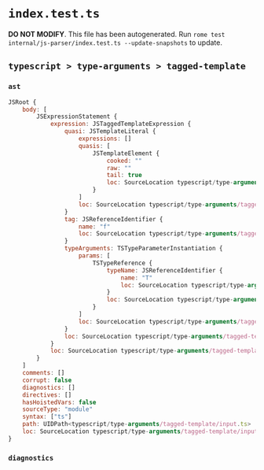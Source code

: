 # `index.test.ts`

**DO NOT MODIFY**. This file has been autogenerated. Run `rome test internal/js-parser/index.test.ts --update-snapshots` to update.

## `typescript > type-arguments > tagged-template`

### `ast`

```javascript
JSRoot {
	body: [
		JSExpressionStatement {
			expression: JSTaggedTemplateExpression {
				quasi: JSTemplateLiteral {
					expressions: []
					quasis: [
						JSTemplateElement {
							cooked: ""
							raw: ""
							tail: true
							loc: SourceLocation typescript/type-arguments/tagged-template/input.ts 1:5-1:5
						}
					]
					loc: SourceLocation typescript/type-arguments/tagged-template/input.ts 1:4-1:6
				}
				tag: JSReferenceIdentifier {
					name: "f"
					loc: SourceLocation typescript/type-arguments/tagged-template/input.ts 1:0-1:1 (f)
				}
				typeArguments: TSTypeParameterInstantiation {
					params: [
						TSTypeReference {
							typeName: JSReferenceIdentifier {
								name: "T"
								loc: SourceLocation typescript/type-arguments/tagged-template/input.ts 1:2-1:3 (T)
							}
							loc: SourceLocation typescript/type-arguments/tagged-template/input.ts 1:2-1:3
						}
					]
					loc: SourceLocation typescript/type-arguments/tagged-template/input.ts 1:1-1:4
				}
				loc: SourceLocation typescript/type-arguments/tagged-template/input.ts 1:0-1:6
			}
			loc: SourceLocation typescript/type-arguments/tagged-template/input.ts 1:0-1:7
		}
	]
	comments: []
	corrupt: false
	diagnostics: []
	directives: []
	hasHoistedVars: false
	sourceType: "module"
	syntax: ["ts"]
	path: UIDPath<typescript/type-arguments/tagged-template/input.ts>
	loc: SourceLocation typescript/type-arguments/tagged-template/input.ts 1:0-2:0
}
```

### `diagnostics`

```

```
